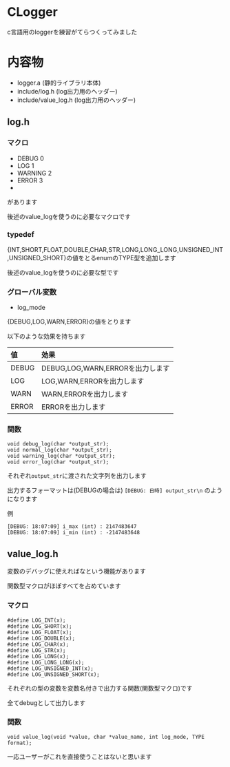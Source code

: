 # CLogger
c言語用のloggerを練習がてらつくってみました

# 内容物
- logger.a (静的ライブラリ本体)
- include/log.h (log出力用のヘッダー)
- include/value_log.h (log出力用のヘッダー)

## log.h
### マクロ
- DEBUG 0
- LOG 1
- WARNING 2
- ERROR 3
- 
があります

後述のvalue_logを使うのに必要なマクロです

### typedef
{INT,SHORT,FLOAT,DOUBLE,CHAR,STR,LONG,LONG_LONG,UNSIGNED_INT,UNSIGNED_SHORT}の値をとるenumのTYPE型を追加します

後述のvalue_logを使うのに必要な型です

### グローバル変数
- log_mode

{DEBUG,LOG,WARN,ERROR}の値をとります

以下のような効果を持ちます

|値|効果|
|:--|:--|
|DEBUG|DEBUG,LOG,WARN,ERRORを出力します|
|LOG|LOG,WARN,ERRORを出力します|
|WARN|WARN,ERRORを出力します|
|ERROR|ERRORを出力します|

### 関数
```
void debug_log(char *output_str);
void normal_log(char *output_str);
void warning_log(char *output_str);
void error_log(char *output_str);
```
それぞれ`output_str`に渡された文字列を出力します

出力するフォーマットは(DEBUGの場合は)
`[DEBUG: 日時] output_str\n`
のようになります

例
```
[DEBUG: 18:07:09] i_max (int) : 2147483647
[DEBUG: 18:07:09] i_min (int) : -2147483648
```

## value_log.h

変数のデバッグに使えればなという機能があります

関数型マクロがほぼすべてを占めています
### マクロ
```
#define LOG_INT(x);
#define LOG_SHORT(x);
#define LOG_FLOAT(x);
#define LOG_DOUBLE(x);
#define LOG_CHAR(x);
#define LOG_STR(x);
#define LOG_LONG(x);
#define LOG_LONG_LONG(x);
#define LOG_UNSIGNED_INT(x);
#define LOG_UNSIGNED_SHORT(x);
```
それぞれの型の変数を変数名付きで出力する関数(関数型マクロ)です

全てdebugとして出力します

### 関数
```
void value_log(void *value, char *value_name, int log_mode, TYPE format);
```
一応ユーザーがこれを直接使うことはないと思います
